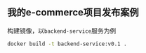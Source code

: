 ## 我的e-commerce项目发布案例

构建镜像，以`backend-service`服务为例

```bash
docker build -t backend-service:v0.1 .
```

